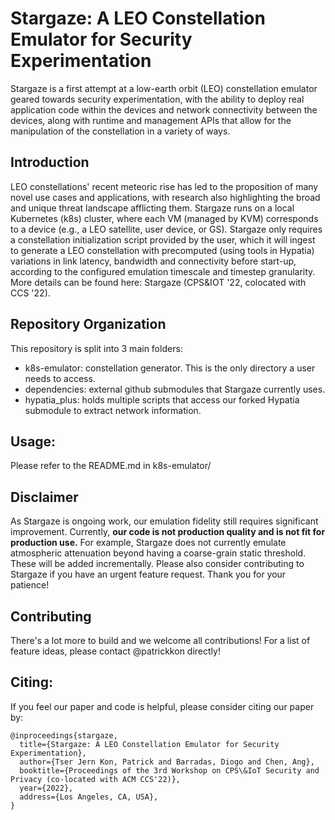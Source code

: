 # Stargaze: A LEO Constellation Emulator for Security Experimentation

Stargaze is a first attempt at a low-earth orbit (LEO) constellation emulator geared towards security experimentation, with the ability to deploy real application code within the devices and network connectivity between the devices, along with runtime and management APIs that allow for the manipulation of the constellation in a variety of ways. 

## Introduction
LEO constellations' recent meteoric rise has led to the proposition of many novel use cases and applications, with research also highlighting the broad and unique threat landscape afflicting them. Stargaze runs on a local Kubernetes (k8s) cluster, where each VM (managed by KVM) corresponds to a device (e.g., a LEO satellite, user device, or GS). Stargaze only requires a constellation initialization script provided by the user, which it will ingest to generate a LEO constellation with precomputed (using tools in Hypatia) variations in link latency, bandwidth and connectivity before start-up, according to the configured emulation timescale and timestep granularity. More details can be found here: Stargaze (CPS&IOT '22, colocated with CCS '22). 

## Repository Organization
This repository is split into 3 main folders:
- k8s-emulator: constellation generator. This is the only directory a user needs to access.
- dependencies: external github submodules that Stargaze currently uses.
- hypatia_plus: holds multiple scripts that access our forked Hypatia submodule to extract network information.

## Usage:
Please refer to the README.md in k8s-emulator/

## Disclaimer
As Stargaze is ongoing work, our emulation fidelity still requires significant improvement. Currently, **our code is not production quality and is not fit for production use.** For example, Stargaze does not currently emulate atmospheric attenuation beyond having a coarse-grain static threshold. These will be added incrementally. Please also consider contributing to Stargaze if you have an urgent feature request. Thank you for your patience! 

## Contributing
There's a lot more to build and we welcome all contributions! For a list of feature ideas, please contact @patrickkon directly!

## Citing:
If you feel our paper and code is helpful, please consider citing our paper by:
```
@inproceedings{stargaze,
  title={Stargaze: A LEO Constellation Emulator for Security Experimentation},
  author={Tser Jern Kon, Patrick and Barradas, Diogo and Chen, Ang},
  booktitle={Proceedings of the 3rd Workshop on CPS\&IoT Security and Privacy (co-located with ACM CCS'22)},
  year={2022},
  address={Los Angeles, CA, USA},
}
```

<!-- ### Note:
1. Hypatia submodule is our own modified fork.
2. sh setup_host.sh -->
